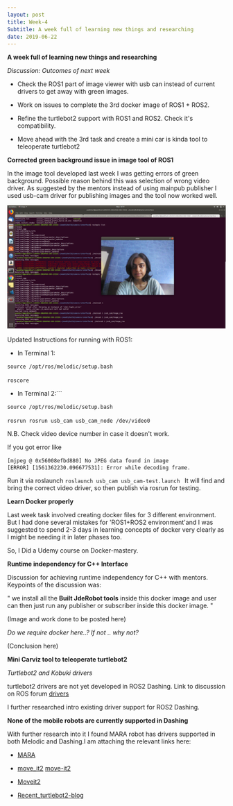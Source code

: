 ```yaml
---
layout: post
title: Week-4
Subtitle: A week full of learning new things and researching
date: 2019-06-22
---	
```


**A week full of learning new things and researching**

*Discussion: Outcomes of next week*

 * Check the ROS1 part of image viewer with usb can instead of current drivers to get away with green images.
 
 * Work on issues to complete the 3rd docker image of ROS1 + ROS2.
 
 * Refine the turtlebot2 support with ROS1 and ROS2. Check it's compatibility.
 
 * Move ahead with the 3rd task and create a mini car is kinda tool to teleoperate turtlebot2

**Corrected green background issue in image tool of ROS1** 

In the image tool developed last week I was getting errors of green background. Possible reason behind this was selection of wrong video driver. As suggested by the mentors instead of using mainpub publisher I used usb-cam driver for publishing images and the tool now worked well.

![link-tool](../img/usb-cam.png)

Updated Instructions for running with ROS1:

* In Terminal 1:

```
source /opt/ros/melodic/setup.bash

roscore

```
* In Terminal 2:```

```
source /opt/ros/melodic/setup.bash

rosrun rosrun usb_cam usb_cam_node /dev/video0

```

N.B. Check video device number in case it doesn't work.

If you got error like 
``` 
[mjpeg @ 0x56008efbd880] No JPEG data found in image
[ERROR] [1561362230.096677531]: Error while decoding frame.

```
Run it via roslaunch ``roslaunch usb_cam usb_cam-test.launch `` It will find and bring the correct video driver, so then publish via rosrun for testing.

**Learn Docker properly**

Last week task involved creating docker files  for 3 different environment. But I had done several mistakes for 'ROS1+ROS2 environment'and I was suggested to spend 2-3 days in learning concepts of docker very clearly as I might be needing it in later phases too.

So, I Did a Udemy course on Docker-mastery.

**Runtime independency for C++ Interface**

Discussion for achieving runtime independency for C++ with mentors. Keypoints of the discussion was:

" we install all the **Built JdeRobot tools** inside this docker image and user can then just run any publisher or subscriber inside this docker image. "


(Image and work done to be posted here)

*Do we require docker here..? If not .. why not?*

(Conclusion here)

**Mini Carviz tool to teleoperate turtlebot2**

*Turtlebot2 and Kobuki drivers*

turtlebot2 drivers are not yet developed in ROS2 Dashing. Link to discussion on ROS forum [drivers](http://answers.ros.org/question/326512/turtlebot-support-in-ros2-dashing/)

I further researched intro existing driver support for ROS2 Dashing.

   **None of the mobile robots are currently supported in Dashing** 

With further research into it I found MARA robot has drivers supported in both Melodic and Dashing.I am attaching the relevant links here:

* [MARA](https://github.com/AcutronicRobotics/MARA)

* [move_it2](https://github.com/AcutronicRobotics/moveit2/tree/prepare-dashing-ci/moveit_kinematics) [move-it2](https://www.linkedin.com/pulse/moveit-2-journey-first-demonstrator-ros-planning-goal-v%C3%ADctor/)

* [Moveit2](https://acutronicrobotics.com/news/moveit-2-journey-moveit-2-alpha-release/)

* [Recent_turtlebot2-blog](https://qiita.com/l1sum/items/78f1a904fff3d389d8be)



